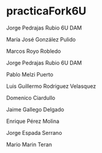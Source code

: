 # practicaFork6U

Jorge Pedrajas Rubio 6U DAM

María José González Pulido

Marcos Royo Robledo

Jorge Pedrajas Rubio 6U DAM

Pablo Melzi Puerto

Luis Guillermo Rodriguez Velasquez

Domenico Ciardullo


Jaime Gallego Delgado

Enrique Pérez Molina


Jorge Espada Serrano

Mario Marin Teran



